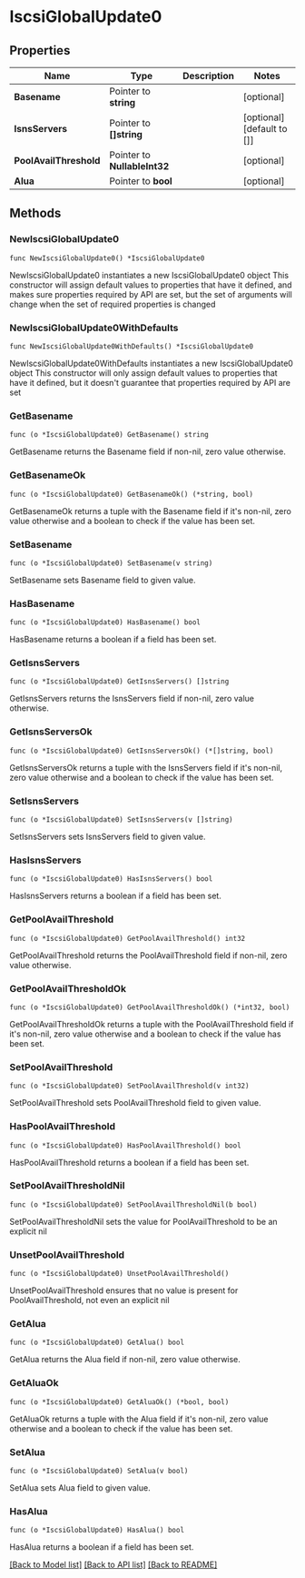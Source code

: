 # IscsiGlobalUpdate0

## Properties

Name | Type | Description | Notes
------------ | ------------- | ------------- | -------------
**Basename** | Pointer to **string** |  | [optional] 
**IsnsServers** | Pointer to **[]string** |  | [optional] [default to []]
**PoolAvailThreshold** | Pointer to **NullableInt32** |  | [optional] 
**Alua** | Pointer to **bool** |  | [optional] 

## Methods

### NewIscsiGlobalUpdate0

`func NewIscsiGlobalUpdate0() *IscsiGlobalUpdate0`

NewIscsiGlobalUpdate0 instantiates a new IscsiGlobalUpdate0 object
This constructor will assign default values to properties that have it defined,
and makes sure properties required by API are set, but the set of arguments
will change when the set of required properties is changed

### NewIscsiGlobalUpdate0WithDefaults

`func NewIscsiGlobalUpdate0WithDefaults() *IscsiGlobalUpdate0`

NewIscsiGlobalUpdate0WithDefaults instantiates a new IscsiGlobalUpdate0 object
This constructor will only assign default values to properties that have it defined,
but it doesn't guarantee that properties required by API are set

### GetBasename

`func (o *IscsiGlobalUpdate0) GetBasename() string`

GetBasename returns the Basename field if non-nil, zero value otherwise.

### GetBasenameOk

`func (o *IscsiGlobalUpdate0) GetBasenameOk() (*string, bool)`

GetBasenameOk returns a tuple with the Basename field if it's non-nil, zero value otherwise
and a boolean to check if the value has been set.

### SetBasename

`func (o *IscsiGlobalUpdate0) SetBasename(v string)`

SetBasename sets Basename field to given value.

### HasBasename

`func (o *IscsiGlobalUpdate0) HasBasename() bool`

HasBasename returns a boolean if a field has been set.

### GetIsnsServers

`func (o *IscsiGlobalUpdate0) GetIsnsServers() []string`

GetIsnsServers returns the IsnsServers field if non-nil, zero value otherwise.

### GetIsnsServersOk

`func (o *IscsiGlobalUpdate0) GetIsnsServersOk() (*[]string, bool)`

GetIsnsServersOk returns a tuple with the IsnsServers field if it's non-nil, zero value otherwise
and a boolean to check if the value has been set.

### SetIsnsServers

`func (o *IscsiGlobalUpdate0) SetIsnsServers(v []string)`

SetIsnsServers sets IsnsServers field to given value.

### HasIsnsServers

`func (o *IscsiGlobalUpdate0) HasIsnsServers() bool`

HasIsnsServers returns a boolean if a field has been set.

### GetPoolAvailThreshold

`func (o *IscsiGlobalUpdate0) GetPoolAvailThreshold() int32`

GetPoolAvailThreshold returns the PoolAvailThreshold field if non-nil, zero value otherwise.

### GetPoolAvailThresholdOk

`func (o *IscsiGlobalUpdate0) GetPoolAvailThresholdOk() (*int32, bool)`

GetPoolAvailThresholdOk returns a tuple with the PoolAvailThreshold field if it's non-nil, zero value otherwise
and a boolean to check if the value has been set.

### SetPoolAvailThreshold

`func (o *IscsiGlobalUpdate0) SetPoolAvailThreshold(v int32)`

SetPoolAvailThreshold sets PoolAvailThreshold field to given value.

### HasPoolAvailThreshold

`func (o *IscsiGlobalUpdate0) HasPoolAvailThreshold() bool`

HasPoolAvailThreshold returns a boolean if a field has been set.

### SetPoolAvailThresholdNil

`func (o *IscsiGlobalUpdate0) SetPoolAvailThresholdNil(b bool)`

 SetPoolAvailThresholdNil sets the value for PoolAvailThreshold to be an explicit nil

### UnsetPoolAvailThreshold
`func (o *IscsiGlobalUpdate0) UnsetPoolAvailThreshold()`

UnsetPoolAvailThreshold ensures that no value is present for PoolAvailThreshold, not even an explicit nil
### GetAlua

`func (o *IscsiGlobalUpdate0) GetAlua() bool`

GetAlua returns the Alua field if non-nil, zero value otherwise.

### GetAluaOk

`func (o *IscsiGlobalUpdate0) GetAluaOk() (*bool, bool)`

GetAluaOk returns a tuple with the Alua field if it's non-nil, zero value otherwise
and a boolean to check if the value has been set.

### SetAlua

`func (o *IscsiGlobalUpdate0) SetAlua(v bool)`

SetAlua sets Alua field to given value.

### HasAlua

`func (o *IscsiGlobalUpdate0) HasAlua() bool`

HasAlua returns a boolean if a field has been set.


[[Back to Model list]](../README.md#documentation-for-models) [[Back to API list]](../README.md#documentation-for-api-endpoints) [[Back to README]](../README.md)


